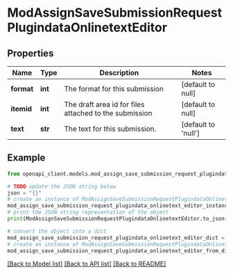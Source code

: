 # ModAssignSaveSubmissionRequestPlugindataOnlinetextEditor


## Properties

Name | Type | Description | Notes
------------ | ------------- | ------------- | -------------
**format** | **int** | The format for this submission | [default to null]
**itemid** | **int** | The draft area id for files attached to the submission | [default to null]
**text** | **str** | The text for this submission. | [default to 'null']

## Example

```python
from openapi_client.models.mod_assign_save_submission_request_plugindata_onlinetext_editor import ModAssignSaveSubmissionRequestPlugindataOnlinetextEditor

# TODO update the JSON string below
json = "{}"
# create an instance of ModAssignSaveSubmissionRequestPlugindataOnlinetextEditor from a JSON string
mod_assign_save_submission_request_plugindata_onlinetext_editor_instance = ModAssignSaveSubmissionRequestPlugindataOnlinetextEditor.from_json(json)
# print the JSON string representation of the object
print(ModAssignSaveSubmissionRequestPlugindataOnlinetextEditor.to_json())

# convert the object into a dict
mod_assign_save_submission_request_plugindata_onlinetext_editor_dict = mod_assign_save_submission_request_plugindata_onlinetext_editor_instance.to_dict()
# create an instance of ModAssignSaveSubmissionRequestPlugindataOnlinetextEditor from a dict
mod_assign_save_submission_request_plugindata_onlinetext_editor_from_dict = ModAssignSaveSubmissionRequestPlugindataOnlinetextEditor.from_dict(mod_assign_save_submission_request_plugindata_onlinetext_editor_dict)
```
[[Back to Model list]](../README.md#documentation-for-models) [[Back to API list]](../README.md#documentation-for-api-endpoints) [[Back to README]](../README.md)


